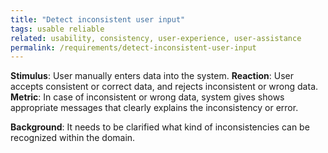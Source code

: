 ```yaml
---
title: "Detect inconsistent user input"
tags: usable reliable
related: usability, consistency, user-experience, user-assistance
permalink: /requirements/detect-inconsistent-user-input
---
```


<div class="quality-requirement" markdown="1">


**Stimulus**: User manually enters data into the system.
**Reaction**: User accepts consistent or correct data, and rejects inconsistent or wrong data. 
**Metric**: In case of inconsistent or wrong data, system gives shows appropriate messages that clearly explains the inconsistency or error.

**Background**: It needs to be clarified what kind of inconsistencies can be recognized within the domain.

</div>




